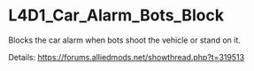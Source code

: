 # L4D1_Car_Alarm_Bots_Block
Blocks the car alarm when bots shoot the vehicle or stand on it.

Details: https://forums.alliedmods.net/showthread.php?t=319513
